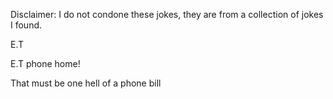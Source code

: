 Disclaimer: I do not condone these jokes, they are from a collection of jokes I found.

E.T

E.T phone home! 

That must be one hell of a phone bill

